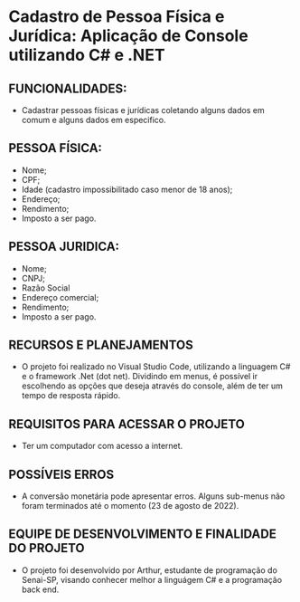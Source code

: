 # Cadastro de Pessoa Física e Jurídica: Aplicação de Console utilizando C# e .NET

## FUNCIONALIDADES:
- Cadastrar pessoas físicas e jurídicas coletando alguns dados em comum e alguns dados em especifico.

## PESSOA FÍSICA:

- Nome;
- CPF;
- Idade (cadastro impossibilitado caso menor de 18 anos);
- Endereço;
- Rendimento;
- Imposto a ser pago.

## PESSOA JURIDICA:

- Nome;
- CNPJ;
- Razão Social
- Endereço comercial;
- Rendimento;
- Imposto a ser pago.

## RECURSOS E PLANEJAMENTOS

- O projeto foi realizado no Visual Studio Code, utilizando a linguagem C# e o framework .Net (dot net). Dividindo em menus, é possível ir escolhendo as opções que deseja através do console, além de ter um tempo de resposta rápido.

## REQUISITOS PARA ACESSAR O PROJETO

- Ter um computador com acesso a internet.

## POSSÍVEIS ERROS
- A conversão monetária pode apresentar erros. Alguns sub-menus não foram terminados até o momento (23 de agosto de 2022).

## EQUIPE DE DESENVOLVIMENTO E FINALIDADE DO PROJETO
- O projeto foi desenvolvido por Arthur, estudante de programação do Senai-SP, visando conhecer melhor a linguágem C# e a programação back end.
